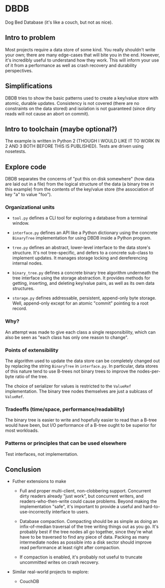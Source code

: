 DBDB
====

Dog Bed Database (it's like a couch, but not as nice).


Intro to problem
----------------

Most projects require a data store of some kind.
You really shouldn't write your own;
there are many edge-cases that will bite you in the end.
However,
it's incredibly useful to understand
how they work.
This will inform your use of it
from a performance
as well as crash recovery
and durability perspectives.


Simplifications
---------------

DBDB tries to show the basic patterns used
to create a key/value store
with atomic, durable updates.
Consistency is not covered
(there are no constraints on the data stored)
and isolation is not guaranteed
(since dirty reads will not cause an abort on commit).

Intro to toolchain (maybe optional?)
------------------------------------

The example is written in Python 2
(THOUGH I WOULD LIKE IT TO WORK IN 2 AND 3 BOTH BEFORE THIS IS PUBLISHED).
Tests are driven using nosetests.


Explore code
------------

DBDB  separates the concerns of "put this on disk somewhere"
(how data are laid out in a file)
from the logical structure of the data
(a binary tree in this example)
from the contents of the key/value store
(the association of key "a" to value "foo").


### Organizational units

* ``tool.py`` defines
    a CLI tool
    for exploring a database
    from a terminal window.

* ``interface.py`` defines
    an API
    like a Python dictionary
    using the concrete ``BinaryTree`` implementation
    for using DBDB inside a Python program.

* ``tree.py`` defines
    an abstract, lower-level interface to
    the data store's structure.
    It's not tree-specific,
    and defers to a concrete sub-class to implement updates.
    It manages storage locking and dereferencing internal nodes.

* ``binary_tree.py`` defines
    a concrete binary tree algorithm
    underneath the tree interface
    using the storage abstraction.
    It provides methods for getting, inserting, and deleting
    key/value pairs, as well as its own data structures.

* ``storage.py`` defines
    addressable, persistent, append-only
    byte storage.
    Well, append-only except for an atomic "commit"
    pointing to a root record.


### Why?

An attempt was made to give each class a single responsibility,
which can also be seen as "each class has only one reason to change".


### Points of extensibility

The algorithm used to update the data store
can be completely changed out
by replacing the string ``BinaryTree`` in ``interface.py``.
In particular,
data stores of this nature tend to use B-trees
not binary trees
to improve the nodes-per-byte ratio
of the tree.

The choice of serializer for values
is restricted to
the ``ValueRef`` implementation.
The binary tree nodes themselves
are just a sublcass of ``ValueRef``.


### Tradeoffs (time/space, performance/readability)

The binary tree is easier to write
and hopefully easier to read
than a B-tree would have been,
but I/O performance of a B-tree
ought to be superior
for most workloads.

### Patterns or principles that can be used elsewhere

Test interfaces, not implementation.


Conclusion
----------

* Futher extensions to make

    - Full and proper multi-client, non-clobbering support.
        Concurrent dirty readers already "just work",
        but concurrent writers,
        and readers-who-then-write
        could cause problems.
        Beyond making the implementation "safe",
        it's important to provide a useful
        and hard-to-use-incorrectly
        interface to users.

    - Database compaction.
        Compacting should be as simple as
        doing an infix-of-median traversal of the tree
        writing things out as you go.
        It's probably best if the tree nodes all go together,
        since they're what have to be traversed
        to find any piece of data.
        Packing as many intermediate nodes as possible
        into a disk sector
        should improve read performance
        at least right after compaction.

    - If compaction is enabled,
        it's probably not useful to truncate uncommitted writes
        on crash recovery.

   
* Similar real-world projects to explore:

    - CouchDB
